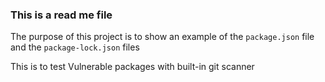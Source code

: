 ### This is a read me file

The purpose of this project is to show an example of the `package.json` file and the `package-lock.json` files

This is to test Vulnerable packages with built-in git scanner
